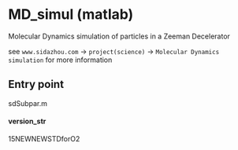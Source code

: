 MD_simul (matlab)
==================
Molecular Dynamics simulation of particles in a Zeeman Decelerator

see `www.sidazhou.com` -> `project(science)` -> `Molecular Dynamics simulation` for more information

## Entry point
sdSubpar.m

#### version_str
15NEWNEWSTDforO2
